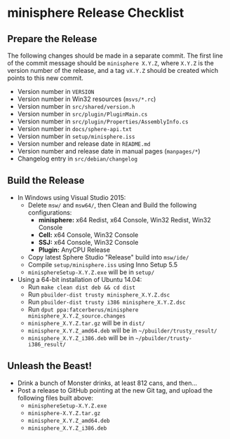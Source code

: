 minisphere Release Checklist
============================

Prepare the Release
-------------------

The following changes should be made in a separate commit.  The first line of
the commit message should be `minisphere X.Y.Z`, where `X.Y.Z` is the version
number of the release, and a tag `vX.Y.Z` should be created which points to this
new commit.

* Version number in `VERSION`
* Version number in Win32 resources (`msvs/*.rc`)
* Version number in `src/shared/version.h`
* Version number in `src/plugin/PluginMain.cs`
* Version number in `src/plugin/Properties/AssemblyInfo.cs`
* Version number in `docs/sphere-api.txt`
* Version number in `setup/minisphere.iss`
* Version number and release date in `README.md`
* Version number and release date in manual pages (`manpages/*`)
* Changelog entry in `src/debian/changelog`

Build the Release
-----------------

* In Windows using Visual Studio 2015:
    - Delete `msw/` and `msw64/`, then Clean and Build the following
      configurations:
        + **minisphere:** x64 Redist, x64 Console, Win32 Redist, Win32 Console
        + **Cell:** x64 Console, Win32 Console
        + **SSJ:** x64 Console, Win32 Console
        + **Plugin:** AnyCPU Release
    - Copy latest Sphere Studio "Release" build into `msw/ide/`
    - Compile `setup/minisphere.iss` using Inno Setup 5.5
    - `minisphereSetup-X.Y.Z.exe` will be in `setup/`
* Using a 64-bit installation of Ubuntu 14.04:
    - Run `make clean dist deb && cd dist`
    - Run `pbuilder-dist trusty minisphere_X.Y.Z.dsc`
    - Run `pbuilder-dist trusty i386 minisphere_X.Y.Z.dsc`
    - Run `dput ppa:fatcerberus/minisphere minisphere_X.Y.Z_source.changes`
    - `minisphere_X.Y.Z.tar.gz` will be in `dist/`
    - `minisphere_X.Y.Z_amd64.deb` will be in `~/pbuilder/trusty_result/`
    - `minisphere_X.Y.Z_i386.deb` will be in `~/pbuilder/trusty-i386_result/`

Unleash the Beast!
------------------

* Drink a bunch of Monster drinks, at least 812 cans, and then...
* Post a release to GitHub pointing at the new Git tag, and upload the following
  files built above:
    - `minisphereSetup-X.Y.Z.exe`
    - `minisphere-X.Y.Z.tar.gz`
    - `minisphere_X.Y.Z_amd64.deb`
    - `minisphere_X.Y.Z_i386.deb`
